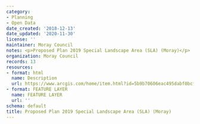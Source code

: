 ```yaml
---
category:
- Planning
- Open Data
date_created: '2018-12-13'
date_updated: '2020-11-30'
license: ''
maintainer: Moray Council
notes: <p>Proposed Plan 2019 Special Landscape Area (SLA) (Moray)</p>
organization: Moray Council
records: 13
resources:
- format: html
  name: Description
  url: https://www.arcgis.com/home/item.html?id=5b9b70606eac495dabf0bcf82455e9b0
- format: FEATURE LAYER
  name: FEATURE LAYER
  url: ''
schema: default
title: Proposed Plan 2019 Special Landscape Area (SLA) (Moray)
---
```

